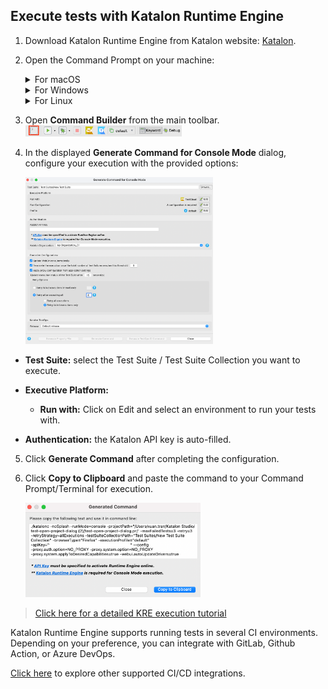## Execute tests with Katalon Runtime Engine

1. Download Katalon Runtime Engine from Katalon website: [Katalon](https://katalon.com/download).

2. Open the Command Prompt on your machine:
   <details>
      <summary>For macOS</summary>
  
     1. Extract the zip file.
     2. In the extracted folder, right-click on **Katalon Studio Engine** and select "Show Package Contents".
     3. Go to Contents > MacOS. Right-click on MacOS folder and select "New Terminal at Folder".

   </details>

   <details>
      <summary>For Windows</summary>

      1. Extract the zip file.
      2. In the extracted folder, type “cmd” in the folder path and enter to launch the Command Prompt.

   </details>

   <details>
      <summary>For Linux</summary>

      1. Extract the zip file.
      2. Right-click on the extracted folder and select "Open in Terminal". 

   </details>

3. Open **Command Builder** from the main toolbar.
   <img src="https://github.com/katalon-studio/docs-images/raw/master/katalon-studio/in-app-tutorials/shared-images/open-command-builder.png" width=250>

4. In the displayed **Generate Command for Console Mode** dialog, configure your execution with the provided options:

   <img src="https://github.com/katalon-studio/docs-images/raw/master/katalon-studio/in-app-tutorials/shared-images/generate-command-console-mode.png" width=300>

* **Test Suite:** select the Test Suite / Test Suite Collection you want to execute.

* **Executive Platform:**
   * **Run with:** Click on Edit and select an environment to run your tests with.

* **Authentication:** the Katalon API key is auto-filled.

5. Click **Generate Command** after completing the configuration.

6. Click **Copy to Clipboard** and paste the command to your Command Prompt/Terminal for execution.

   <img src="https://github.com/katalon-studio/docs-images/raw/master/katalon-studio/in-app-tutorials/shared-images/generated-command.png" width=280>

> [Click here for a detailed KRE execution tutorial](https://docs.katalon.com/docs/execute/katalon-runtime-engine/get-started-with-katalon-runtime-engine)

 Katalon Runtime Engine supports running tests in several CI environments. Depending on your preference, you can integrate with GitLab, Github Action, or Azure DevOps. 
 
 [Click here](https://docs.katalon.com/docs/general-information/supported-integration/supported-integrations-in-katalon-platform#cicd-integration) to explore other supported CI/CD integrations.
